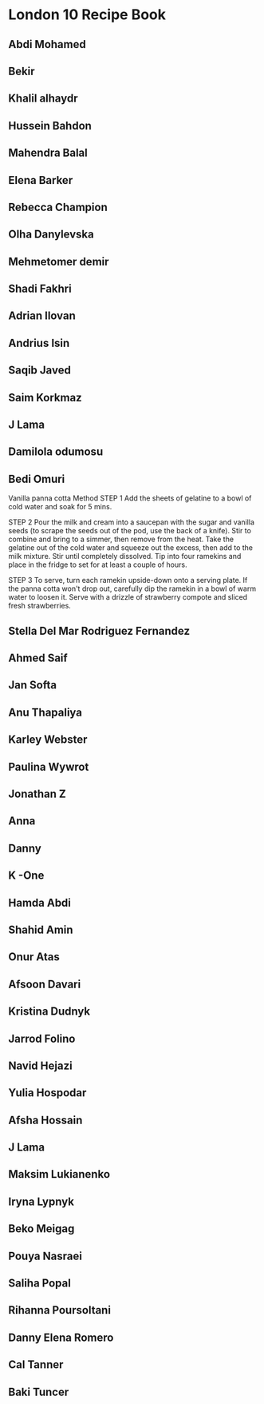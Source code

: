 # London 10 Recipe Book

## Abdi Mohamed


## Bekir


## Khalil alhaydr


## Hussein Bahdon


## Mahendra Balal


## Elena Barker


## Rebecca Champion


## Olha Danylevska


## Mehmetomer demir


## Shadi Fakhri


## Adrian Ilovan


## Andrius Isin


## Saqib Javed


## Saim Korkmaz


## J Lama


## Damilola odumosu


## Bedi Omuri
Vanilla panna cotta
Method
STEP 1
Add the sheets of gelatine to a bowl of cold water and soak for 5 mins.

STEP 2
Pour the milk and cream into a saucepan with the sugar and vanilla seeds (to scrape the seeds out of the pod, use the back of a knife). Stir to combine and bring to a simmer, then remove from the heat. Take the gelatine out of the cold water and squeeze out the excess, then add to the milk mixture. Stir until completely dissolved. Tip into four ramekins and place in the fridge to set for at least a couple of hours.

STEP 3
To serve, turn each ramekin upside-down onto a serving plate. If the panna cotta won't drop out, carefully dip the ramekin in a bowl of warm water to loosen it.
Serve with a drizzle of strawberry compote and sliced fresh strawberries.


## Stella Del Mar Rodriguez Fernandez


## Ahmed Saif


## Jan Softa


## Anu Thapaliya


## Karley Webster


## Paulina Wywrot


## Jonathan Z


## Anna


## Danny


## K -One


## Hamda Abdi


## Shahid Amin


## Onur Atas


## Afsoon Davari


## Kristina Dudnyk


## Jarrod Folino


## Navid Hejazi


## Yulia Hospodar


## Afsha Hossain


## J Lama


## Maksim Lukianenko


## Iryna Lypnyk


## Beko Meigag


## Pouya Nasraei


## Saliha Popal


## Rihanna Poursoltani


## Danny Elena Romero


## Cal Tanner


## Baki Tuncer
